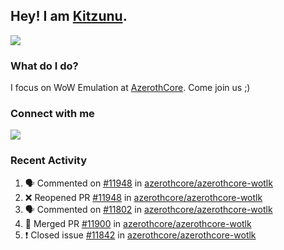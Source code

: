 ## Hey! I am [Kitzunu](https://Github.com/Kitzunu).

<!--<a href="https://github-readme-stats.kitzunu.vercel.app/api?username=Kitzunu&show_icons=true&theme=dark">
  <img align="center" src="https://github-readme-stats.kitzunu.vercel.app/api?username=Kitzunu&show_icons=true&theme=dark" />
</a>-->
<a href="https://github-readme-stats.kitzunu.vercel.app/api?username=Kitzunu&show_icons=true&theme=dark">
  <img align="center" src="https://github-readme-stats.vercel.app/api/top-langs/?username=Kitzunu&layout=compact&theme=dark" />
</a>

### What do I do?

I focus on WoW Emulation at [AzerothCore](https://Github.com/AzerothCore). Come join us ;)

### Connect with me
[![](https://img.shields.io/badge/AzerothCore%20Discord-Connect%20with%20me!-green)](https://discord.com/invite/gkt4y2x)

### Recent Activity

<!--START_SECTION:activity-->
1. 🗣 Commented on [#11948](https://github.com/azerothcore/azerothcore-wotlk/issues/11948) in [azerothcore/azerothcore-wotlk](https://github.com/azerothcore/azerothcore-wotlk)
2. ❌ Reopened PR [#11948](https://github.com/azerothcore/azerothcore-wotlk/pull/11948) in [azerothcore/azerothcore-wotlk](https://github.com/azerothcore/azerothcore-wotlk)
3. 🗣 Commented on [#11802](https://github.com/azerothcore/azerothcore-wotlk/issues/11802) in [azerothcore/azerothcore-wotlk](https://github.com/azerothcore/azerothcore-wotlk)
4. 🎉 Merged PR [#11900](https://github.com/azerothcore/azerothcore-wotlk/pull/11900) in [azerothcore/azerothcore-wotlk](https://github.com/azerothcore/azerothcore-wotlk)
5. ❗️ Closed issue [#11842](https://github.com/azerothcore/azerothcore-wotlk/issues/11842) in [azerothcore/azerothcore-wotlk](https://github.com/azerothcore/azerothcore-wotlk)
<!--END_SECTION:activity-->
